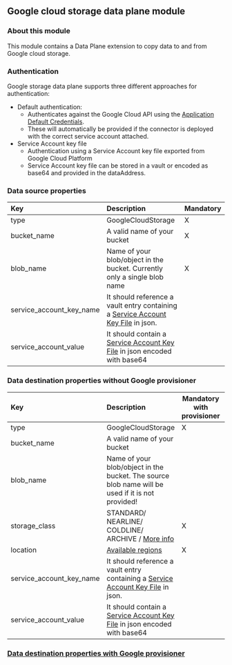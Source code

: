 ## Google cloud storage data plane module

### About this module

This module contains a Data Plane extension to copy data to and from Google cloud storage.

### Authentication
Google storage data plane supports three different approaches for authentication:
* Default authentication:
    * Authenticates against the Google Cloud API using the [Application Default Credentials](https://cloud.google.com/docs/authentication#adc).
    * These will automatically be provided if the connector is deployed with the correct service account attached.
* Service Account key file
    * Authentication using a Service Account key file exported from Google Cloud Platform
    * Service Account key file can be stored in a vault or encoded as base64 and provided in the dataAddress.


### Data source properties

| Key                      | Description                                                                                                                                                                                                                                                                                                                                                            | Mandatory |
|:-------------------------|:-----------------------------------------------------------------------------------------------------------------------------------------------------------------------------------------------------------------------------------------------------------------------------------------------------------------------------------------------------------------------|---|
| type                     | GoogleCloudStorage                                                                                                                                                                                                                                                                                                                                                     | X |
| bucket_name              | A valid name of your bucket                                                                                                                                                                                                                                                                                                                                            | X |
| blob_name                | Name of your blob/object in the bucket. Currently only a single blob name                                                                                                                                                                                                                                                                                              | X |
| service_account_key_name | It should reference a vault entry containing a [Service Account Key File](https://cloud.google.com/iam/docs/creating-managing-service-account-keys#creating) in json.            |  |
| service_account_value    | It should contain a [Service Account Key File](https://cloud.google.com/iam/docs/creating-managing-service-account-keys#creating) in json encoded with base64                    |  |

### Data destination properties without Google provisioner

| Key               | Description                                                                                                    | Mandatory with provisioner | Mandatory without provisioner |
|:------------------|:---------------------------------------------------------------------------------------------------------------|----------------------------|---------------------------|
| type | GoogleCloudStorage                                                                                             | X                          | X                         |
| bucket_name | A valid name of your bucket                                                                                    |                           | X                         |
| blob_name | Name of your blob/object in the bucket. The source blob name will be used if it is not provided!               |                           |                           |
| storage_class | STANDARD/ NEARLINE/ COLDLINE/ ARCHIVE / [More info](https://cloud.google.com/storage/docs/storage-classes)     | X                          |                           |
| location | [Available regions](https://cloud.google.com/storage/docs/locations#location-r)                                | X                          |                           |
| service_account_key_name | It should reference a vault entry containing a [Service Account Key File](https://cloud.google.com/iam/docs/creating-managing-service-account-keys#creating) in json.            |  |
| service_account_value    | It should contain a [Service Account Key File](https://cloud.google.com/iam/docs/creating-managing-service-account-keys#creating) in json encoded with base64                    |  |

### [Data destination properties with Google provisioner](../../control-plane/provision/provision-gcs/README.md)
